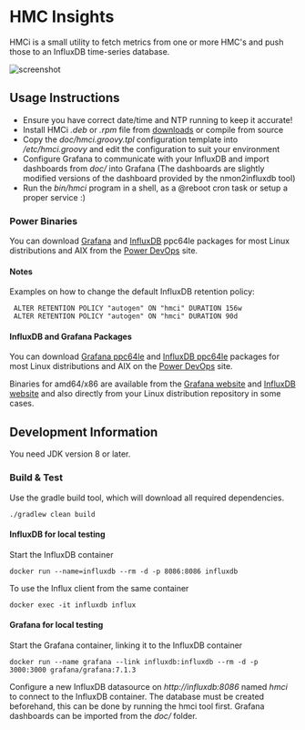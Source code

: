 # HMC Insights

HMCi is a small utility to fetch metrics from one or more HMC's and push those to an InfluxDB time-series database.

![screenshot](https://bitbucket.org/mnellemann/hmci/downloads/HMCi.png)


## Usage Instructions

- Ensure you have correct date/time and NTP running to keep it accurate!
- Install HMCi *.deb* or *.rpm* file from [downloads](https://bitbucket.org/mnellemann/hmci/downloads/) or compile from source
- Copy the *doc/hmci.groovy.tpl* configuration template into */etc/hmci.groovy* and edit the configuration to suit your environment
- Configure Grafana to communicate with your InfluxDB and import dashboards from *doc/* into Grafana (The dashboards are slightly modified versions of the dashboard provided by the nmon2influxdb tool)
- Run the *bin/hmci* program in a shell, as a @reboot cron task or setup a proper service :)


### Power Binaries

You can download [Grafana](https://www.power-devops.com/grafana) and [InfluxDB](https://www.power-devops.com/influxdb) ppc64le packages for most Linux distributions and AIX from the [Power DevOps](https://www.power-devops.com/) site.

#### Notes

Examples on how to change the default InfluxDB retention policy:

     ALTER RETENTION POLICY "autogen" ON "hmci" DURATION 156w
     ALTER RETENTION POLICY "autogen" ON "hmci" DURATION 90d

#### InfluxDB and Grafana Packages

You can download [Grafana ppc64le](https://www.power-devops.com/grafana) and [InfluxDB ppc64le](https://www.power-devops.com/influxdb) packages for most Linux distributions and AIX on the [Power DevOps](https://www.power-devops.com/) site.

Binaries for amd64/x86 are available from the [Grafana website](https://grafana.com/grafana/download) and [InfluxDB website](https://portal.influxdata.com/downloads/) and also directly from your Linux distribution repository in some cases.

## Development Information

You need JDK version 8 or later.

### Build & Test

Use the gradle build tool, which will download all required dependencies.

    ./gradlew clean build


#### InfluxDB for local testing

Start the InfluxDB container

    docker run --name=influxdb --rm -d -p 8086:8086 influxdb

To use the Influx client from the same container

    docker exec -it influxdb influx


#### Grafana for local testing

Start the Grafana container, linking it to the InfluxDB container

    docker run --name grafana --link influxdb:influxdb --rm -d -p 3000:3000 grafana/grafana:7.1.3

Configure a new InfluxDB datasource on *http://influxdb:8086* named *hmci* to connect to the InfluxDB container. The database must be created beforehand, this can be done by running the hmci tool first. Grafana dashboards can be imported from the *doc/* folder.
